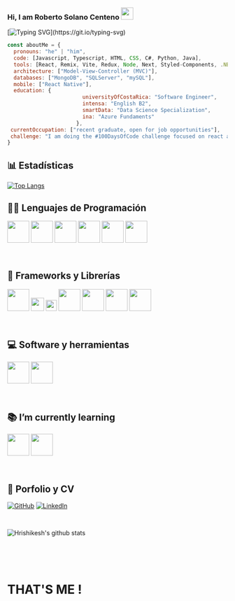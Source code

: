 ### Hi, I am Roberto Solano Centeno <img src="https://media.giphy.com/media/hvRJCLFzcasrR4ia7z/giphy.gif" width="28">

[![Typing SVG](https://readme-typing-svg.demolab.com?font=Roboto+Mono&pause=1000&color=2EABCA&center=verdadero&vCenter=verdadero&width=500&lines=On+my+way+to+becoming+a+great+developer.)](https://git.io/typing-svg)


```javascript
const aboutMe = {
  pronouns: "he" | "him",
  code: [Javascript, Typescript, HTML, CSS, C#, Python, Java],
  tools: [React, Remix, Vite, Redux, Node, Next, Styled-Components, .NET, Express],
  architecture: ["Model-View-Controller (MVC)"],
  databases: ["MongoDB", "SQLServer", "mySQL"],
  mobile: ["React Native"],
  education: {
                        universityOfCostaRica: "Software Engineer",
                        intensa: "English B2",
                        smartData: "Data Science Specialization",
                        ina: "Azure Fundaments"
                      },
 currentOccupation: ["recent graduate, open for job opportunities"],
 challenge: "I am doing the #100DaysOfCode challenge focused on react and typescript"
}
```

## 📊 Estadísticas
[![Top Langs](https://github-readme-stats.vercel.app/api/top-langs/?username=Roberto-sc&layout=compact&theme=tokyonight)](https://github.com/anuraghazra/github-readme-stats)
<br>
## 👩‍💻 Lenguajes de Programación

<code><a href="https://www.javascript.com/" target="_blank"><img height="50" src="https://www.vectorlogo.zone/logos/w3_html5/w3_html5-ar21.svg"></a></code>
<code><a href="https://www.javascript.com/" target="_blank"><img height="50" src="https://www.vectorlogo.zone/logos/w3_css/w3_css-ar21.svg"></a></code>
<code><a href="https://www.javascript.com/" target="_blank"><img height="50" src="https://www.vectorlogo.zone/logos/javascript/javascript-ar21.svg"></a></code>
<code><a href="https://www.python.org/" target="_blank"><img height="50" src="https://www.vectorlogo.zone/logos/typescriptlang/typescriptlang-ar21.svg"></a></code>
<code><a href="https://www.python.org/" target="_blank"><img height="50" src="https://www.vectorlogo.zone/logos/python/python-ar21.svg"></a></code>
<code><a href="https://www.python.org/" target="_blank"><img height="50" src="https://www.vectorlogo.zone/logos/java/java-ar21.svg"></a></code>

<br>

## 🧰 Frameworks y Librerías

<code><a href="https://reactjs.org/" target="_blank"><img height="50" src="https://www.vectorlogo.zone/logos/reactjs/reactjs-ar21.svg"></a></code>
<code><a href="https://reactjs.org/" target="_blank"><img height="30" src="https://github.com/prplx/svg-logos/blob/master/svg/redux.svg"></a></code>
<code><a href="https://reactjs.org/" target="_blank"><img height="25" src="https://github.com/prplx/svg-logos/blob/master/svg/remix.svg"></a></code>
<code><a href="https://reactjs.org/" target="_blank"><img height="50" src="https://github.com/prplx/svg-logos/blob/master/svg/nextjs.svg"></a></code>
<code><a href="https://reactjs.org/" target="_blank"><img height="50" src="https://www.vectorlogo.zone/logos/nodejs/nodejs-ar21.svg"></a></code>
<code><a href="https://reactjs.org/" target="_blank"><img height="50" src="https://www.vectorlogo.zone/logos/expressjs/expressjs-ar21.svg"></a></code>
<code><a href="https://reactjs.org/" target="_blank"><img height="50" src="https://www.vectorlogo.zone/logos/dotnet/dotnet-ar21.svg"></a></code>

<br>

## 💻 Software y herramientas

<code><a href="https://reactjs.org/" target="_blank"><img height="50" src="https://www.vectorlogo.zone/logos/visualstudio_code/visualstudio_code-ar21.svg"></a></code>
<code><a href="https://reactjs.org/" target="_blank"><img height="50" src="https://www.vectorlogo.zone/logos/getpostman/getpostman-ar21.svg"></a></code>

<br>

## 📚 I’m currently learning

<code><a href="https://reactjs.org/" target="_blank"><img height="50" src="https://www.vectorlogo.zone/logos/amazon_aws/amazon_aws-ar21.svg"></a></code>
<code><a href="https://reactjs.org/" target="_blank"><img height="50" src="https://www.vectorlogo.zone/logos/graphql/graphql-ar21.svg"></a></code>

<br>

## 💼 Porfolio y CV

<p>
<a href="https://github.com/Roberto-sc"><img alt="GitHub" src="https://img.shields.io/badge/github-%23121011.svg?style=for-the-badge&logo=github&logoColor=white"></a>
<a href="https://www.linkedin.com/in/robertosolanocenteno/"><img alt="LinkedIn" src="https://img.shields.io/badge/linkedin-%230077B5.svg?style=for-the-badge&logo=linkedin&logoColor=white"></a>
</p>
<br>


![Hrishikesh's github stats](https://github-readme-stats.vercel.app/api/?username=Roberto-sc&show_icons=true&title_color=fff&icon_color=79ff97&text_color=9f9f9f&bg_color=151515)



<br><br><br>
# THAT'S ME !
